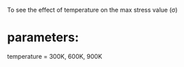 To see the effect of temperature on the max stress value (σ)

# parameters:
temperature = 300K, 600K, 900K
